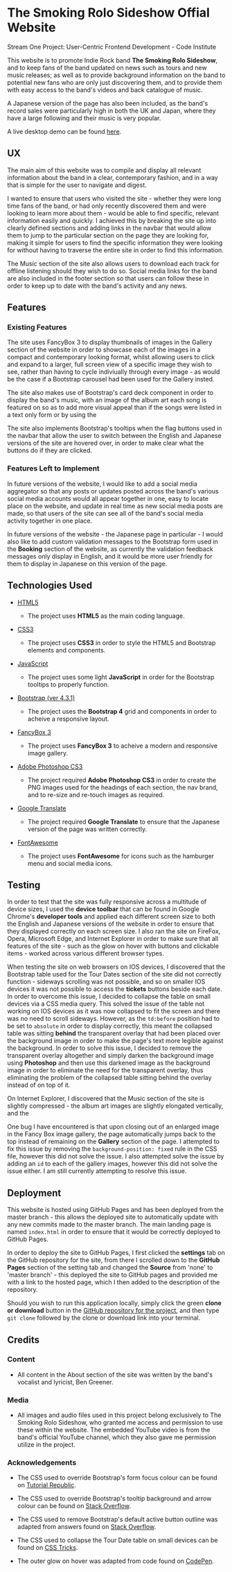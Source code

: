 # The Smoking Rolo Sideshow Offial Website

Stream One Project: User-Centric Frontend Development - Code Institute

This website is to promote Indie Rock band **The Smoking Rolo Sideshow**, and to keep fans of the band updated on news such as tours and new music releases; as well as to provide background information on the band to potential new fans who are only just discovering them, and to provide them with easy access to the band's videos and back catalogue of music.

A Japanese version of the page has also been included, as the band's record sales were particularly high in both the UK and Japan, where they have a large following and their music is very popular.

A live desktop demo can be found [here](https://sianjade.github.io/smoking-rolo-sideshow-website/).
 
 
## UX
 
The main aim of this website was to compile and display all relevant information about the band in a clear, contemporary fashion, and in a way that is simple for the user to navigate and digest.

I wanted to ensure that users who visited the site - whether they were long time fans of the band, or had only recently discovered them and were looking to learn more about them - would be able to find specific, relevant information easily and quickly. I achieved this by breaking the site up into clearly defined sections and adding links in the navbar that would allow them to jump to the particular section on the page they are looking for, making it simple for users to find the specific information they were looking for without having to traverse the entire site in order to find this information.

The Music section of the site also allows users to download each track for offline listening should they wish to do so. Social media links for the band are also included in the footer section so that users can follow these in order to keep up to date with the band's activity and any news.


## Features

### Existing Features

The site uses FancyBox 3 to display thumbnails of images in the Gallery section of the website in order to showcase each of the images in a compact and contemporary looking format, whilst allowing users to click and expand to a larger, full screen view of a specific image they wish to see, rather than having to cycle indiviually through every image - as would be the case if a Bootstrap carousel had been used for the Gallery insted.

The site also makes use of Bootstrap's card deck component in order to display the band's music, with an image of the album art each song is featured on so as to add more visual appeal than if the songs were listed in a text only form or by using the <audio> tag by itself, as an image cannot be added to the audio tag, but an image and audio can be added to a Bootstrap card.

The site also implements Bootstrap's tooltips when the flag buttons used in the navbar that allow the user to switch between the English and Japanese versions of the site are hovered over, in order to make clear what the buttons do if they are clicked.

### Features Left to Implement

In future versions of the website, I would like to add a social media aggregator so that any posts or updates posted across the band's various social media accounts would all appear together in one, easy to locate place on the website, and update in real time as new social media posts are made, so that users of the site can see all of the band's social media activity together in one place.

In future versions of the website - the Japanese page in particular - I would also like to add custom validation messages to the Bootstrap form used in the **Booking** section of the website, as currently the validation feedback messages only display in English, and it would be more user friendly for them to display in Japanese on this version of the page.


## Technologies Used

- [HTML5](https://developer.mozilla.org/en-US/docs/Web/Guide/HTML/HTML5)
    - The project uses **HTML5** as the main coding language.

- [CSS3](https://developer.mozilla.org/en-US/docs/Web/CSS/CSS3)
    - The project uses **CSS3** in order to style the HTML5 and Bootstrap elements and components.

- [JavaScript](https://developer.mozilla.org/en-US/docs/Web/JavaScript)
    - The project uses some light **JavaScript** in order for the Bootstrap tooltips to properly function.

- [Bootstrap (ver 4.3.1)](https://getbootstrap.com/)
    - The project uses the **Bootstrap 4** grid and components in order to acheive a responsive layout.

- [FancyBox 3](http://fancyapps.com/fancybox/3/)
    - The project uses **FancyBox 3** to acheive a modern and responsive image gallery.

- [Adobe Photoshop CS3](https://www.adobe.com/uk/products/photoshop.html)
    - The project required **Adobe Photoshop CS3** in order to create the PNG images used for the headings of each section, the nav brand, and to re-size and re-touch images as required.

- [Google Translate](https://translate.google.com/)
    - The project required **Google Translate** to ensure that the Japanese version of the page was written correctly.

- [FontAwesome](https://fontawesome.com/icons?d=gallery)
    - The project uses **FontAwesome** for icons such as the hamburger menu and social media icons.


## Testing

In order to test that the site was fully responsive across a multitude of device sizes, I used the **device toolbar** that can be found in Google Chrome's **developer tools** and applied each different screen size to both the English and Japanese versions of the website in order to ensure that they displayed correctly on each screen size. I also ran the site on FireFox, Opera, Microsoft Edge, and Internet Explorer in order to make sure that all features of the site - such as the glow on hover with buttons and clickable items - worked across various different browser types.

When testing the site on web browsers on IOS devices, I discovered that the Bootstrap table used for the Tour Dates section of the site did not correctly function - sideways scrolling was not possible, and so on smaller IOS devices it was not possible to access the **tickets** buttons beside each date. In order to overcome this issue, I decided to collapse the table on small devices via a CSS media query. This solved the issue of the table not working on IOS devices as it was now collapsed to fit the screen and there was no need to scroll sideways. However, as the `td:before` position had to be set to `absolute` in order to display correctly, this meant the collapsed table was sitting **behind** the transparent overlay that had been placed over the background image in order to make the page's text more legible against the background. In order to solve this issue, I decided to remove the transparent overlay altogether and simply darken the background image using **Photoshop** and then use this darkened image as the background image in order to eliminate the need for the transparent overlay, thus eliminating the problem of the collapsed table sitting behind the overlay instead of on top of it.

On Internet Explorer, I discovered that the Music section of the site is slightly compressed - the album art images are slightly elongated vertically, and the <audio> elements overlap one another slightly, although they do still function as intended and play the audio files. This section displays correctly across all other browsers I have tested, however, and I am still currently attempting to devise a way to solve the compression issue on Internet Explorer.

One bug I have encountered is that upon closing out of an enlarged image in the Fancy Box image gallery, the page automatically jumps back to the top instead of remaining on the **Gallery** section of the page. I attempted to fix this issue by removing the `background-position: fixed` rule in the CSS file, however this did not solve the issue. I also attempted solve the issue by adding an `id` to each of the gallery images, however this did not solve the issue either. I am still currently attempting to resolve this issue.


## Deployment

This website is hosted using GitHub Pages and has been deployed from the master branch - this allows the deployed site to automatically update with any new commits made to the master branch. The main landing page is named `index.html` in order to ensure that it would be correctly deployed to GitHub Pages.

In order to deploy the site to GitHub Pages, I first clicked the **settings** tab on the GitHub repository for the site, from there I scrolled down to the **GitHub Pages** section of the setting tab and changed the **Source** from 'none' to 'master branch' - this deployed the site to GitHub pages and provided me with a link to the hosted page, which I then added to the description of the repository.

Should you wish to run this application locally, simply click the green **clone or download** button in the [GitHub repository for the project](https://github.com/SianJade/smoking-rolo-sideshow-website), and then type `git clone` followed by the clone or download link into your terminal.


## Credits

### Content

- All content in the About section of the site was written by the band's vocalist and lyricist, Ben Greener.

### Media

- All images and audio files used in this project belong exclusively to The Smoking Rolo Sideshow, who granted me access and permission to use these within the website. The embedded YouTube video is from the band's official YouTube channel, which they also gave me permission utilize in the project.


### Acknowledgements

- The CSS used to override Bootstrap's form focus colour can be found on [Tutorial Republic](https://www.tutorialrepublic.com/faq/how-to-change-bootstrap-default-input-focus-glow-style.php).

- The CSS used to override Bootstrap's tooltip background and arrow colour can be found on [Stack Overflow](https://stackoverflow.com/questions/36143382/re-color-tooltip-in-bootstrap-4).

- The CSS used to remove Bootstrap's default active button outline was adapted from answers found on [Stack Overflow](https://stackoverflow.com/questions/31379175/bootstrap-button-on-click-showing-default-colour).

- The CSS used to collapse the Tour Date table on small devices can be found on [CSS Tricks](https://css-tricks.com/responsive-data-tables/).

- The outer glow on hover was adapted from code found on [CodePen](https://codepen.io/ryancolgin/pen/IBjla).